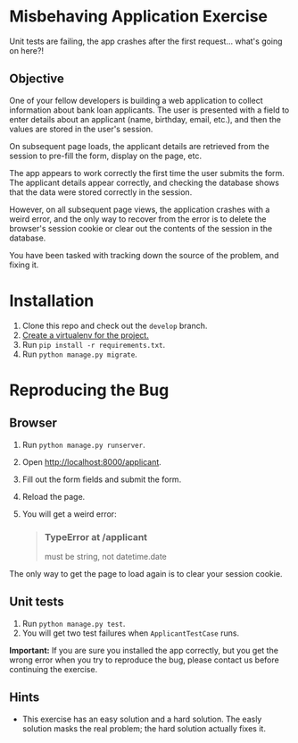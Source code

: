 # Misbehaving Application Exercise
Unit tests are failing, the app crashes after the first request... what's going on here?!

## Objective
One of your fellow developers is building a web application to collect information about bank loan applicants.  The user is
  presented with a field to enter details about an applicant (name, birthday, email, etc.), and then the values are stored in
  the user's session.
  
On subsequent page loads, the applicant details are retrieved from the session to pre-fill the form, display on the page, etc.

The app appears to work correctly the first time the user submits the form.  The applicant details appear correctly, and
  checking the database shows that the data were stored correctly in the session.

However, on all subsequent page views, the application crashes with a weird error, and the only way to recover from the
  error is to delete the browser's session cookie or clear out the contents of the session in the database.
  
You have been tasked with tracking down the source of the problem, and fixing it.

# Installation
1. Clone this repo and check out the `develop` branch.
2. [Create a virtualenv for the project.](http://virtualenvwrapper.readthedocs.org/en/latest/#introduction)
3. Run `pip install -r requirements.txt`.
4. Run `python manage.py migrate`.

# Reproducing the Bug
## Browser
1. Run `python manage.py runserver`.
2. Open <http://localhost:8000/applicant>.
3. Fill out the form fields and submit the form.
4. Reload the page.
5. You will get a weird error:

    > ### TypeError at /applicant  
    > must be string, not datetime.date
     
The only way to get the page to load again is to clear your session cookie.
    
## Unit tests
1. Run `python manage.py test`.
2. You will get two test failures when `ApplicantTestCase` runs.

**Important:**  If you are sure you installed the app correctly, but you get the wrong error when you try to reproduce the bug,
  please contact us before continuing the exercise.

## Hints
- This exercise has an easy solution and a hard solution.  The easly solution masks the real problem; the hard solution actually
  fixes it.
